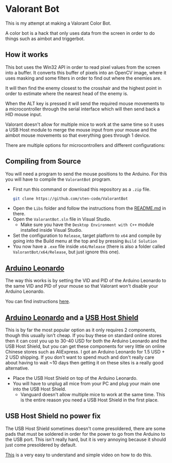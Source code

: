 # Valorant Bot

This is my attempt at making a Valorant Color Bot.

A color bot is a hack that only uses data from the screen in order to do things such as aimbot and triggerbot.

## How it works

This bot uses the Win32 API in order to read pixel values from the screen into a buffer. It converts this buffer of pixels into an OpenCV image, where it uses masking and some filters in order to find out where the enemies are.

It will then find the enemy closest to the crosshair and the highest point in order to estimate where the nearest head of the enemy is.

When the ALT key is pressed it will send the required mouse movements to a microcontroller through the serial interface which will then send back a HID mouse input.

Valorant doesn't allow for multiple mice to work at the same time so it uses a USB Host module to merge the mouse input from your mouse and the aimbot mouse movements so that everything goes through 1 device.

There are multiple options for microcontrollers and different configurations:

## Compiling from Source

You will need a program to send the mouse positions to the Arduino. For this you will have to compile the `ValorantBot` program.


- First run this command or download this repository as a `.zip` file.
    ```bash
    git clone https://github.com/sten-code/ValorantBot
    ```
- Open the `Libs` folder and follow the instructions from the [README.md](https://github.com/sten-code/ValorantBot/tree/master/Libs) in there.
- Open the `ValorantBot.sln` file in Visual Studio.
    - Make sure you have the `Desktop Environment with C++` module installed inside Visual Studio.
- Set the configuration to `Release`, target platform to `x64` and compile by going into the Build menu at the top and by pressing `Build Solution`
- You now have a `.exe` file inside `x64/Release` (there is also a folder called `ValorantBot/x64/Release`, but just ignore this one).

## [Arduino Leonardo](https://store.arduino.cc/products/arduino-leonardo-with-headers)

The way this works is by setting the VID and PID of the Arduino Leonardo to the same VID and PID of your mouse so that Valorant won't disable your Arduino Leonardo.

You can find instructions [here](https://github.com/sten-code/ValorantBot/tree/master/Microcontrollers/Arduino%20Leonardo).

## [Arduino Leonardo](https://store.arduino.cc/products/arduino-leonardo-with-headers) and a [USB Host Shield](https://github.com/felis/USB_Host_Shield_2.0)

This is by far the most popular option as it only requires 2 components, though this usually isn't cheap. If you buy these on standard online stores then it can cost you up to 30-40 USD for both the Arduino Leonardo and the USB Host Shield, but you can get these components for very little on online Chinese stores such as AliExpress. I got an Arduino Leonardo for 1.5 USD + 2 USD shipping. If you don't want to spend much and don't really care about having to wait ~10 days then getting it on these sites is a really good alternative.

- Place the USB Host Shield on top of the Arduino Leonardo.
- You will have to unplug all mice from your PC and plug your main one into the USB Host Shield.
    - Vanguard doesn't allow multiple mice to work at the same time. This is the entire reason you need a USB Host Shield in the first place.

## USB Host Shield no power fix

The USB Host Shield sometimes doesn't come presoldered, there are some pads that must be soldered in order for the power to go from the Arduino to the USB port. This isn't really hard, but it is very annoying because it should just come presoldered by default.

[This](https://www.youtube.com/watch?v=1dxwU87GQVM&t=40s) is a very easy to understand and simple video on how to do this.
